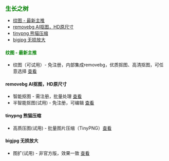 
<b><font color=green size=4>
生长之树
</font></b>

- [纹图 - 最新主推](#纹图---最新主推)
- [removebg AI抠图，HD原尺寸](#removebg-ai抠图hd原尺寸)
- [tinypng 熊猫压缩](#tinypng-熊猫压缩)
- [bigjpg 无损放大](#bigjpg-无损放大)

#### <font color=green>纹图 - 最新主推</font>
- 纹图（可试用）- 免注册，内部集成removebg，优质抠图、高清抠图，可任意选择 [查看](./ele/app/pxn/info)

#### removebg AI抠图，HD原尺寸
- 智能抠图 - 需注册，批量处理 [查看](./ele/app/removebg/info)
- 半智能抠图(试用) - 免注册，可编辑 [查看](https://jasonmin.github.io/newsky/out/mer)

#### tinypng 熊猫压缩
- 高质压图(试用) - 批量图片压缩（TinyPNG）[查看](./ele/app/tinypng/info)

#### bigjpg 无损放大
- 图扩(试用) - 非官方版，效果一致 [查看](./ele/app/bigjpg/info)

<!-- #### <font color=green>官方产品团购</font>
- 近期尝试组织**互联网官方产品**团购，如removebg官方点数、AI去水印watermarkremover、AI绘图等等，不限制产品类型，接受推荐。
- 对于推荐的产品，会针对性调研，确定可行性
- 团购方向以需求为导向，前期会发出团购方案及问券，根据统计的意向决定是否发起团购
- 有意者请关注公众号 -->
<!-- - 添加后可能会拉群，方便发送团购产品、方案等
- 另：群里会定期发起本店产品（如上方所示）新购、续期优惠，优惠幅度高于淘宝店铺 -->